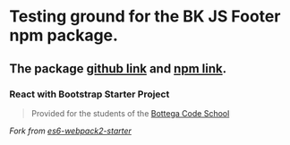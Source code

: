 # Testing ground for the BK JS Footer npm package.

## The package [github link](https://github.com/ticet11/bk-js-footer) and [npm link](https://www.npmjs.com/package/bk-js-footer).

### React with Bootstrap Starter Project

> Provided for the students of the [Bottega Code School](https://bottega.tech/)

*Fork from [es6-webpack2-starter](https://github.com/micooz/es6-webpack2-starter)*